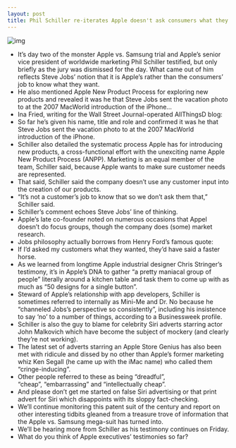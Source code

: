 ```yaml
---
layout: post
title: Phil Schiller re-iterates Apple doesn't ask consumers what they want
---
```

![img](http://media.idownloadblog.com/wp-content/uploads/2012/06/Phil-Schiller-headshot.jpg)
* It’s day two of the monster Apple vs. Samsung trial and Apple’s senior vice president of worldwide marketing Phil Schiller testified, but only briefly as the jury was dismissed for the day. What came out of him reflects Steve Jobs’ notion that it is Apple’s rather than the consumers’ job to know what they want.
* He also mentioned Apple New Product Process for exploring new products and revealed it was he that Steve Jobs sent the vacation photo to at the 2007 MacWorld introduction of the iPhone…
* Ina Fried, writing for the Wall Street Journal-operated AllThingsD blog:
* So far he’s given his name, title and role and confirmed it was he that Steve Jobs sent the vacation photo to at the 2007 MacWorld introduction of the iPhone.
* Schiller also detailed the systematic process Apple has for introducing new products, a cross-functional effort with the unexciting name Apple New Product Process (ANPP). Marketing is an equal member of the team, Schiller said, because Apple wants to make sure customer needs are represented.
* That said, Schiller said the company doesn’t use any customer input into the creation of our products.
* “It’s not a customer’s job to know that so we don’t ask them that,” Schiller said.
* Schiller’s comment echoes Steve Jobs’ line of thinking.
* Apple’s late co-founder noted on numerous occasions that Appel doesn’t do focus groups, though the company does (some) market research.
* Jobs philosophy actually borrows from Henry Ford’s famous quote:
* If I’d asked my customers what they wanted, they’d have said a faster horse.
* As we learned from longtime Apple industrial designer Chris Stringer’s testimony, it’s in Apple’s DNA to gather “a pretty maniacal group of people” literally around a kitchen table and task them to come up with as much as “50 designs for a single button”.
* Steward of Apple’s relationship with app developers, Schiller is sometimes referred to internally as Mini-Me and Dr. No because he “channeled Jobs’s perspective so consistently”, including his insistence to say ‘no’ to a number of things, according to a Businessweek profile.
* Schiller is also the guy to blame for celebrity Siri adverts starring actor John Malkovich which have become the subject of mockery (and clearly they’re not working).
* The latest set of adverts starring an Apple Store Genius has also been met with ridicule and dissed by no other than Apple’s former marketing whiz Ken Segall (he came up with the iMac name) who called them “cringe-inducing”.
* Other people referred to these as being “dreadful”, “cheap”, “embarrassing” and “intellectually cheap”.
* And please don’t get me started on false Siri advertising or that print advert for Siri which disappoints with its sloppy fact-checking.
* We’ll continue monitoring this patent suit of the century and report on other interesting tidbits gleaned from a treasure trove of information that the Apple vs. Samsung mega-suit has turned into.
* We’ll be hearing more from Schiller as his testimony continues on Friday.
* What do you think of Apple executives’ testimonies so far?

